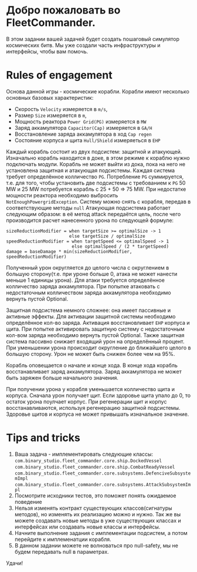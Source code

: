 # Добро пожаловать во FleetCommander.
В этом задании вашей задачей будет создать пошаговый симулятор космических битв. Мы уже создали часть инфраструктуры и интерфейсы, чтобы вам помочь. 

# Rules of engagement
Основа данной игры - космические корабли. 
Корабли имеют несколько основных базовых характеристик: 
 - Скорость `Velocity` измеряется в `m/s`, 
 - Размер `Size` измеряется в `m`,
 - Мощность реактора `Power Grid(PG)` измеряется в `MW` 
 - Заряд аккамулятора `Capacitor(Cap)` измеряется в `GA/H`
 - Восстановление заряда аккамулятора в ход `Cap regen`
 - Состояние корпуса и щита `Hull/Shield` измеряеться в `EHP`

Каждый корабль состоит из двух подсистем: защитной и атакующей.
Изначально корабль находится в доке, в этом режиме к кораблю нужно подключать модули.
Корабль не может выйти из дока, пока на него не установлена защитная и атакующая подсистемы.
Каждая система требует определённое колличество `PG`.
Потребление `PG` суммируется, т.е. для того, 
чтобы установить две подсистемы с требованием к `PG` 50 MW и 25 MW потребуется корабль с 25 + 50 => 75 MW. 
При недостатке мощности реактора необходимо выбросить `NotEnoughPowergridException`.
Систему можно снять с корабля, передав в соответствующие методы `null`
Атакующая подсистема работает следующим образом:
в её метод attack передаётся цель, после чего производится расчет нанесенного урона по следующей формуле: 
```
sizeReductionModifier = when targetSize >= optimalSize -> 1  
						else targetSize / optimalSize 	
speedReductionModifier = when targetSpeed <= optimalSpeed -> 1
                         else optimalSpeed / (2 * targetSpeed)
damage = baseDamage * min(sizeReductionModifier, speedReductionModifier)
 ```  
Полученный урон округляется до целого числа с округлением в большую сторону(т.е. при уроне больше 0, атака не может 
нанести меньше 1 единицы урона). Для атаки требуется определённое колличество заряда аккамулятора. 
При попытке атаковать с недостаточным колличеством заряда аккамулятора необходимо вернуть пустой Optional.


Защитная подсистема немного сложнее: она имеет пассивные и активные эффекты.
Для активации защитной системы необходимо определённое кол-во заряда. 
Активация восстановливает `EHP` корпуса и щита.
При попытке активировать защитную систему с недостаточным кол-вом заряда необходимо вернуть пустой Optional.
Также защитная система пассивно снижает входящий урон на определённый процент. 
При уменьшении урона происходит округление до ближайшего целого в большую сторону. Урон не может быть снижен более чем на 95%.

Корабль оповещается о начале и конце хода. В конце хода корабль восстанавливает заряд аккамулятора. Заряд аккамулятора не может быть заряжен больше начального значения.

При получении урона у корабля уменьшается колличество щита и корпуса. Сначала урон получает щит. Если здоровье щита упало до 0, то остаток урона поулчает корпус. При регенерации щит и корпус восстанавливаются, используя регенерацию защитной подсистемы. Здоровье щитов и корпуса не может привышать изначальное значение. 

# Tips and tricks
1. Ваша задача - имплементировать следующие классы:
  `com.binary_studio.fleet_commander.core.ship.DockedVessel`  
  `com.binary_studio.fleet_commander.core.ship.CombatReadyVessel`
  `com.binary_studio.fleet_commander.core.subsystems.DefenciveSubsystemImpl`
  `com.binary_studio.fleet_commander.core.subsystems.AttackSubsystemImpl`
2. Посмотрите исходники тестов, это поможет понять ожидаемое поведение  
3. Нельзя изменять контракт существующих классов(сигнатуры методов), но изменять их реализацию можно и нужно. Так же вы можете создавать новые методы в уже существующих классах и интерфейсах или создавать новые классы и интерфейсы.
4. Начните выполнение задания с имплементации подсистем, а потом перейдите к имплеменатции корабля.
5. В данном задании можете не волноваться про null-safety, мы не будем передавать null в параметрах.

Удачи!